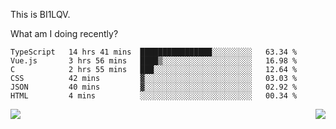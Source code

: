 This is BI1LQV.

What am I doing recently?

<!--START_SECTION:waka-->

```text
TypeScript   14 hrs 41 mins  ████████████████░░░░░░░░░   63.34 %
Vue.js       3 hrs 56 mins   ████▒░░░░░░░░░░░░░░░░░░░░   16.98 %
C            2 hrs 55 mins   ███░░░░░░░░░░░░░░░░░░░░░░   12.64 %
CSS          42 mins         ▓░░░░░░░░░░░░░░░░░░░░░░░░   03.03 %
JSON         40 mins         ▓░░░░░░░░░░░░░░░░░░░░░░░░   02.92 %
HTML         4 mins          ░░░░░░░░░░░░░░░░░░░░░░░░░   00.34 %
```

<!--END_SECTION:waka-->
<img align="right" src="https://github-readme-stats.vercel.app/api?username=bi1lqv&show_icons=true&count_private=true">

<img src="https://metrics.lecoq.io/bi1lqv?template=classic&base.activity=0&base.community=0&base.repositories=0&base.metadata=0&isocalendar=1&base=header%2C%20activity%2C%20community%2C%20repositories%2C%20metadata&base.indepth=false&base.hireable=false&isocalendar=false&isocalendar.duration=full-year&config.timezone=Asia%2FShanghai">
